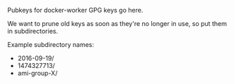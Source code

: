 Pubkeys for docker-worker GPG keys go here.

We want to prune old keys as soon as they're no longer in use, so put them in subdirectories.

Example subdirectory names:

* 2016-09-19/
* 1474327713/
* ami-group-X/
